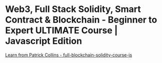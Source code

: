 # Web3, Full Stack Solidity, Smart Contract & Blockchain - Beginner to Expert ULTIMATE Course | Javascript Edition

[Learn from Patrick Collins - full-blockchain-solidity-course-js](https://www.bilibili.com/video/BV1Ca411n7ta/?p=1&vd_source=796cea37dfd45835d01613851d89f06d)

